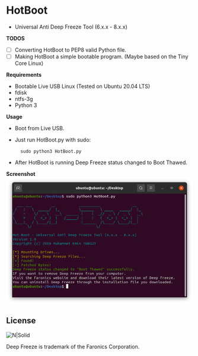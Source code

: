 # HotBoot
- Universal Anti Deep Freeze Tool (6.x.x - 8.x.x)

**TODOS**
- [ ] Converting HotBoot to PEP8 valid Python file.
- [ ] Making HotBoot a simple bootable program. (Maybe based on the Tiny Core Linux)

**Requirements**
- Bootable Live USB Linux (Tested on Ubuntu 20.04 LTS)
- fdisk
- ntfs-3g
- Python 3

**Usage**
- Boot from Live USB.
- Just run HotBoot.py with sudo:

        sudo python3 HotBoot.py

- After HotBoot is running Deep Freeze status changed to Boot Thawed.

**Screenshot**
![N|Solid](https://raw.githubusercontent.com/muhammeteminturgut/HotBoot/main/screenshot.png)

License
----
![N|Solid](https://www.gnu.org/graphics/gplv3-127x51.png)

Deep Freeze is trademark of the Faronics Corporation.
